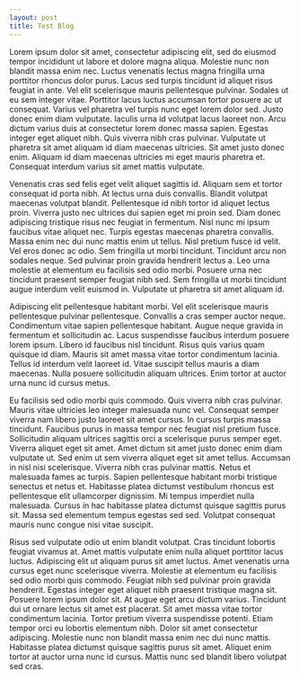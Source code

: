 ```yaml
---
layout: post
title: Test Blog
---
```


Lorem ipsum dolor sit amet, consectetur adipiscing elit, sed do eiusmod tempor incididunt ut labore et dolore magna aliqua. Molestie nunc non blandit massa enim nec. Luctus venenatis lectus magna fringilla urna porttitor rhoncus dolor purus. Lacus sed turpis tincidunt id aliquet risus feugiat in ante. Vel elit scelerisque mauris pellentesque pulvinar. Sodales ut eu sem integer vitae. Porttitor lacus luctus accumsan tortor posuere ac ut consequat. Varius vel pharetra vel turpis nunc eget lorem dolor sed. Justo donec enim diam vulputate. Iaculis urna id volutpat lacus laoreet non. Arcu dictum varius duis at consectetur lorem donec massa sapien. Egestas integer eget aliquet nibh. Quis viverra nibh cras pulvinar. Vulputate ut pharetra sit amet aliquam id diam maecenas ultricies. Sit amet justo donec enim. Aliquam id diam maecenas ultricies mi eget mauris pharetra et. Consequat interdum varius sit amet mattis vulputate.

Venenatis cras sed felis eget velit aliquet sagittis id. Aliquam sem et tortor consequat id porta nibh. At lectus urna duis convallis. Blandit volutpat maecenas volutpat blandit. Pellentesque id nibh tortor id aliquet lectus proin. Viverra justo nec ultrices dui sapien eget mi proin sed. Diam donec adipiscing tristique risus nec feugiat in fermentum. Nisl nunc mi ipsum faucibus vitae aliquet nec. Turpis egestas maecenas pharetra convallis. Massa enim nec dui nunc mattis enim ut tellus. Nisl pretium fusce id velit. Vel eros donec ac odio. Sem fringilla ut morbi tincidunt. Tincidunt arcu non sodales neque. Sed pulvinar proin gravida hendrerit lectus a. Leo urna molestie at elementum eu facilisis sed odio morbi. Posuere urna nec tincidunt praesent semper feugiat nibh sed. Sem fringilla ut morbi tincidunt augue interdum velit euismod in. Vulputate ut pharetra sit amet aliquam id.

Adipiscing elit pellentesque habitant morbi. Vel elit scelerisque mauris pellentesque pulvinar pellentesque. Convallis a cras semper auctor neque. Condimentum vitae sapien pellentesque habitant. Augue neque gravida in fermentum et sollicitudin ac. Lacus suspendisse faucibus interdum posuere lorem ipsum. Libero id faucibus nisl tincidunt. Risus quis varius quam quisque id diam. Mauris sit amet massa vitae tortor condimentum lacinia. Tellus id interdum velit laoreet id. Vitae suscipit tellus mauris a diam maecenas. Nulla posuere sollicitudin aliquam ultrices. Enim tortor at auctor urna nunc id cursus metus.

Eu facilisis sed odio morbi quis commodo. Quis viverra nibh cras pulvinar. Mauris vitae ultricies leo integer malesuada nunc vel. Consequat semper viverra nam libero justo laoreet sit amet cursus. In cursus turpis massa tincidunt. Faucibus purus in massa tempor nec feugiat nisl pretium fusce. Sollicitudin aliquam ultrices sagittis orci a scelerisque purus semper eget. Viverra aliquet eget sit amet. Amet dictum sit amet justo donec enim diam vulputate ut. Sed enim ut sem viverra aliquet eget sit amet tellus. Accumsan in nisl nisi scelerisque. Viverra nibh cras pulvinar mattis. Netus et malesuada fames ac turpis. Sapien pellentesque habitant morbi tristique senectus et netus et. Habitasse platea dictumst vestibulum rhoncus est pellentesque elit ullamcorper dignissim. Mi tempus imperdiet nulla malesuada. Cursus in hac habitasse platea dictumst quisque sagittis purus sit. Massa sed elementum tempus egestas sed sed. Volutpat consequat mauris nunc congue nisi vitae suscipit.

Risus sed vulputate odio ut enim blandit volutpat. Cras tincidunt lobortis feugiat vivamus at. Amet mattis vulputate enim nulla aliquet porttitor lacus luctus. Adipiscing elit ut aliquam purus sit amet luctus. Amet venenatis urna cursus eget nunc scelerisque viverra. Molestie at elementum eu facilisis sed odio morbi quis commodo. Feugiat nibh sed pulvinar proin gravida hendrerit. Egestas integer eget aliquet nibh praesent tristique magna sit. Posuere lorem ipsum dolor sit. At augue eget arcu dictum varius. Tincidunt dui ut ornare lectus sit amet est placerat. Sit amet massa vitae tortor condimentum lacinia. Tortor pretium viverra suspendisse potenti. Etiam tempor orci eu lobortis elementum nibh. Dolor sit amet consectetur adipiscing. Molestie nunc non blandit massa enim nec dui nunc mattis. Habitasse platea dictumst quisque sagittis purus sit amet. Aliquet enim tortor at auctor urna nunc id cursus. Mattis nunc sed blandit libero volutpat sed cras.
